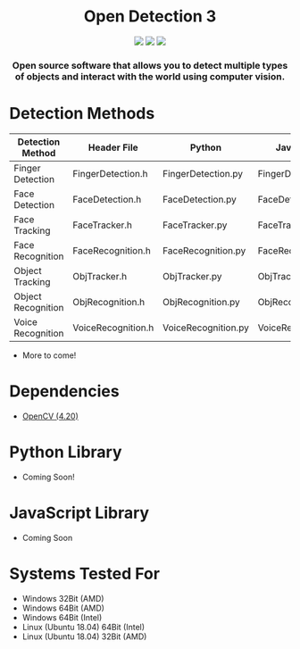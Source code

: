 <h1 align="center">Open Detection 3</h1>
    <p align="center">
    <img src='https://img.shields.io/badge/OpenCV-4.20-violet'></img>
    <img src='https://img.shields.io/badge/Build-WIP-red'></img>
    <img src='https://img.shields.io/badge/Dependencies-up%20to%20date-green'></img>

  </p>
<h3 align="center">Open source software that allows you to detect multiple types of objects and interact with the world using computer vision.</h3>

# Detection Methods
| Detection Method   | Header File        | Python              | JavaScript          |
|--------------------|--------------------|---------------------|---------------------|
| Finger Detection   | FingerDetection.h  | FingerDetection.py  | FingerDetection.js  |
| Face Detection     | FaceDetection.h    | FaceDetection.py    | FaceDetection.js    |
| Face Tracking      | FaceTracker.h      | FaceTracker.py      | FaceTracker.js      |
| Face Recognition   | FaceRecognition.h  | FaceRecognition.py  | FaceRecognition.js  |
| Object Tracking    | ObjTracker.h       | ObjTracker.py       | ObjTracker.js       |
| Object Recognition | ObjRecognition.h   | ObjRecognition.py   | ObjRecognition.js   |
| Voice  Recognition | VoiceRecognition.h | VoiceRecognition.py | VoiceRecognition.js |

- More to come!

# Dependencies
- <a href='https://opencv.org/releases/'>OpenCV (4.20)</a>


# Python Library
- Coming Soon!

# JavaScript Library
- Coming Soon

# Systems Tested For
- Windows 32Bit (AMD)
- Windows 64Bit (AMD)
- Windows 64Bit (Intel)
- Linux (Ubuntu 18.04) 64Bit (Intel)
- Linux (Ubuntu 18.04) 32Bit (AMD)
